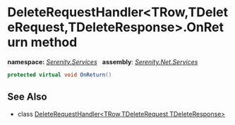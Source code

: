 # DeleteRequestHandler&lt;TRow,TDeleteRequest,TDeleteResponse&gt;.OnReturn method
**namespace:** *[Serenity.Services](../../README.md#serenity.services-namespace)*   **assembly**: *[Serenity.Net.Services](../../README.md)*

```csharp
protected virtual void OnReturn()
```

## See Also

* class [DeleteRequestHandler&lt;TRow,TDeleteRequest,TDeleteResponse&gt;](../DeleteRequestHandler-3.md)